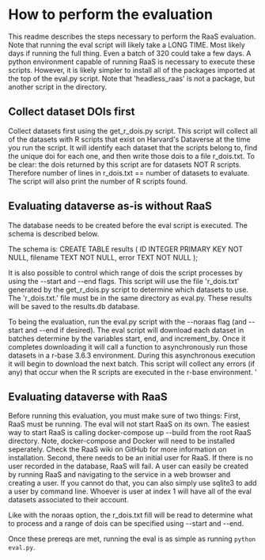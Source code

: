 # How to perform the evaluation

This readme describes the steps necessary to perform the RaaS evaluation. 
Note that running the eval script will likely take a LONG TIME. 
Most likely days if running the full thing. 
Even a batch of 320 could take a few days. 
A python environment capable of running RaaS is necessary to execute these scripts. 
However, it is likely simpler to install all of the packages imported at the top of the eval.py script. 
Note that 'headless_raas' is not a package, but another script in the directory. 

## Collect dataset DOIs first
Collect datasets first using the get_r_dois.py script. 
This script will collect all of the datasets with R scripts that exist on Harvard's Dataverse at the time you run the script. 
It will identify each dataset that the scripts belong to, find the unique doi for each one, and then write those dois to a file r_dois.txt.
To be clear: the dois returned by this script are for datasets NOT R scripts. 
Therefore number of lines in r_dois.txt == number of datasets to evaluate. 
The script will also print the number of R scripts found. 

## Evaluating dataverse as-is without RaaS
The database needs to be created before the eval script is executed. 
The schema is described below.

The schema is:
CREATE TABLE results (
ID INTEGER PRIMARY KEY NOT NULL,
filename TEXT NOT NULL,
error TEXT NOT NULL
);

It is also possible to control which range of dois the script processes by using the --start and --end flags.
This script will use the file 'r_dois.txt' generated by the get_r_dois.py script to determine which datasets to use.
The 'r_dois.txt.' file must be in the same directory as eval.py.
These results will be saved to the results.db database. 

To being the evaluation, run the eval.py script with the --noraas flag (and --start and --end if desired). 
The eval script will download each dataset in batches determine by the variables start, end, and increment_by.
Once it completes downloading it will call a function to asynchronously run those datasets in a r-base 3.6.3 environment.
During this asynchronous execution it will begin to download the next batch. 
This script will collect any errors (if any) that occur when the R scripts are executed in the r-base environment. '


## Evaluating dataverse with RaaS

Before running this evaluation, you must make sure of two things:
First, RaaS must be running. 
The eval will not start RaaS on its own. 
The easiest way to start RaaS is calling docker-compose up --build from the root RaaS directory. 
Note, docker-compose and Docker will need to be installed seperately. 
Check the RaaS wiki on GitHub for more information on installation.
Second, there needs to be an initial user for RaaS.
If there is no user recorded in the database, RaaS will fail. 
A user can easily be created by running RaaS and navigating to the service in a web browser and creating a user. 
If you cannot do that, you can also simply use sqlite3 to add a user by command line. 
Whoever is user at index 1 will have all of the eval datasets associated to their account. 

Like with the noraas option, the r_dois.txt fill will be read to determine what to process and a range of dois can be specified using --start and --end.  

Once these prereqs are met, running the eval is as simple as running `python eval.py`. 
